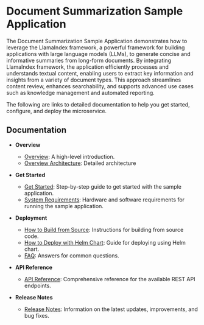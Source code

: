 # Document Summarization Sample Application

The Document Summarization Sample Application demonstrates how to leverage the LlamaIndex framework, a powerful framework for building applications with large language models (LLMs), to generate concise and informative summaries from long-form documents. By integrating LlamaIndex framework, the application efficiently processes and understands textual content, enabling users to extract key information and insights from a variety of document types. This approach streamlines content review, enhances searchability, and supports advanced use cases such as knowledge management and automated reporting. 

The following are links to detailed documentation to help you get started, configure, and deploy the microservice.

## Documentation

- **Overview**
  - [Overview](docs/user-guide/Overview.md): A high-level introduction.
  - [Overview Architecture](docs/user-guide/overview-architecture.md): Detailed architecture

- **Get Started**
  - [Get Started](docs/user-guide/get-started.md): Step-by-step guide to get started with the sample application.
  - [System Requirements](docs/user-guide/system-requirements.md): Hardware and software requirements for running the sample application.

- **Deployment**
  - [How to Build from Source](docs/user-guide/build-from-source.md): Instructions for building from source code.
  - [How to Deploy with Helm Chart](docs/user-guide/deploy-with-helm.md): Guide for deploying using Helm chart.
  - [FAQ](docs/user-guide/faq.md): Answers for common questions.

- **API Reference**
  - [API Reference](docs/user-guide/api-reference.md): Comprehensive reference for the available REST API endpoints.

- **Release Notes**
  - [Release Notes](docs/user-guide/release-notes.md): Information on the latest updates, improvements, and bug fixes.
